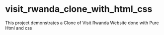 # visit_rwanda_clone_with_html_css
This project demonstrates a Clone of Visit Rwanda Website done with Pure Html and css
